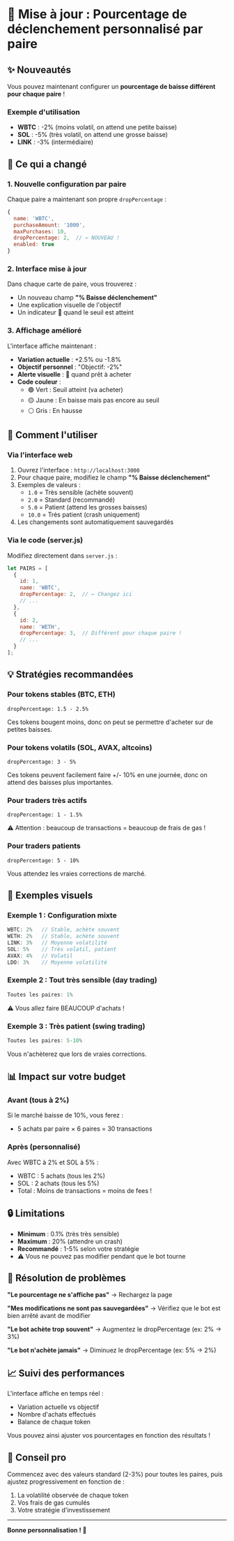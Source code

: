 # 🔄 Mise à jour : Pourcentage de déclenchement personnalisé par paire

## ✨ Nouveautés

Vous pouvez maintenant configurer un **pourcentage de baisse différent pour chaque paire** !

### Exemple d'utilisation

- **WBTC** : -2% (moins volatil, on attend une petite baisse)
- **SOL** : -5% (très volatil, on attend une grosse baisse)
- **LINK** : -3% (intermédiaire)

## 🎯 Ce qui a changé

### 1. Nouvelle configuration par paire

Chaque paire a maintenant son propre `dropPercentage` :

```javascript
{
  name: 'WBTC',
  purchaseAmount: '1000',
  maxPurchases: 10,
  dropPercentage: 2,  // ← NOUVEAU !
  enabled: true
}
```

### 2. Interface mise à jour

Dans chaque carte de paire, vous trouverez :
- Un nouveau champ **"% Baisse déclenchement"**
- Une explication visuelle de l'objectif
- Un indicateur 🎯 quand le seuil est atteint

### 3. Affichage amélioré

L'interface affiche maintenant :
- **Variation actuelle** : +2.5% ou -1.8%
- **Objectif personnel** : "Objectif: -2%"
- **Alerte visuelle** : 🎯 quand prêt à acheter
- **Code couleur** :
  - 🟢 Vert : Seuil atteint (va acheter)
  - 🟡 Jaune : En baisse mais pas encore au seuil
  - ⚪ Gris : En hausse

## 📝 Comment l'utiliser

### Via l'interface web

1. Ouvrez l'interface : `http://localhost:3000`
2. Pour chaque paire, modifiez le champ **"% Baisse déclenchement"**
3. Exemples de valeurs :
   - `1.0` = Très sensible (achète souvent)
   - `2.0` = Standard (recommandé)
   - `5.0` = Patient (attend les grosses baisses)
   - `10.0` = Très patient (crash uniquement)
4. Les changements sont automatiquement sauvegardés

### Via le code (server.js)

Modifiez directement dans `server.js` :

```javascript
let PAIRS = [
  {
    id: 1,
    name: 'WBTC',
    dropPercentage: 2,  // ← Changez ici
    // ...
  },
  {
    id: 2,
    name: 'WETH',
    dropPercentage: 3,  // Différent pour chaque paire !
    // ...
  }
];
```

## 💡 Stratégies recommandées

### Pour tokens stables (BTC, ETH)
```
dropPercentage: 1.5 - 2.5%
```
Ces tokens bougent moins, donc on peut se permettre d'acheter sur de petites baisses.

### Pour tokens volatils (SOL, AVAX, altcoins)
```
dropPercentage: 3 - 5%
```
Ces tokens peuvent facilement faire +/- 10% en une journée, donc on attend des baisses plus importantes.

### Pour traders très actifs
```
dropPercentage: 1 - 1.5%
```
⚠️ Attention : beaucoup de transactions = beaucoup de frais de gas !

### Pour traders patients
```
dropPercentage: 5 - 10%
```
Vous attendez les vraies corrections de marché.

## 🎨 Exemples visuels

### Exemple 1 : Configuration mixte
```javascript
WBTC: 2%   // Stable, achète souvent
WETH: 2%   // Stable, achète souvent
LINK: 3%   // Moyenne volatilité
SOL: 5%    // Très volatil, patient
AVAX: 4%   // Volatil
LDO: 3%    // Moyenne volatilité
```

### Exemple 2 : Tout très sensible (day trading)
```javascript
Toutes les paires: 1%
```
⚠️ Vous allez faire BEAUCOUP d'achats !

### Exemple 3 : Très patient (swing trading)
```javascript
Toutes les paires: 5-10%
```
Vous n'achèterez que lors de vraies corrections.

## 📊 Impact sur votre budget

### Avant (tous à 2%)
Si le marché baisse de 10%, vous ferez :
- 5 achats par paire × 6 paires = 30 transactions

### Après (personnalisé)
Avec WBTC à 2% et SOL à 5% :
- WBTC : 5 achats (tous les 2%)
- SOL : 2 achats (tous les 5%)
- Total : Moins de transactions = moins de fees !

## 🔒 Limitations

- **Minimum** : 0.1% (très très sensible)
- **Maximum** : 20% (attendre un crash)
- **Recommandé** : 1-5% selon votre stratégie
- ⚠️ Vous ne pouvez pas modifier pendant que le bot tourne

## 🐛 Résolution de problèmes

**"Le pourcentage ne s'affiche pas"**
→ Rechargez la page

**"Mes modifications ne sont pas sauvegardées"**
→ Vérifiez que le bot est bien arrêté avant de modifier

**"Le bot achète trop souvent"**
→ Augmentez le dropPercentage (ex: 2% → 3%)

**"Le bot n'achète jamais"**
→ Diminuez le dropPercentage (ex: 5% → 2%)

## 📈 Suivi des performances

L'interface affiche en temps réel :
- Variation actuelle vs objectif
- Nombre d'achats effectués
- Balance de chaque token

Vous pouvez ainsi ajuster vos pourcentages en fonction des résultats !

## 🎯 Conseil pro

Commencez avec des valeurs standard (2-3%) pour toutes les paires, puis ajustez progressivement en fonction de :
1. La volatilité observée de chaque token
2. Vos frais de gas cumulés
3. Votre stratégie d'investissement

---

**Bonne personnalisation ! 🚀**
